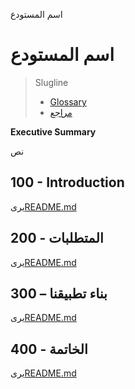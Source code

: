 اسم المستودع

# اسم المستودع

> Slugline
>
> -   [Glossary](./GLOSSARY.md)
> -   [مراجع](./REFERENCES.md)

**Executive Summary**

نص

## 100 - Introduction

يرى[README.md](./100/README.md)

## 200 - المتطلبات

يرى[README.md](./200/README.md)

## 300 – بناء تطبيقنا

يرى[README.md](./300/README.md)

## 400 - الخاتمة

يرى[README.md](./400/README.md)
